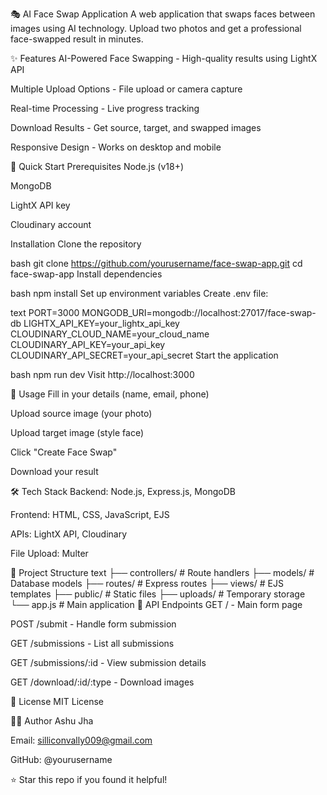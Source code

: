 🎭 AI Face Swap Application
A web application that swaps faces between images using AI technology. Upload two photos and get a professional face-swapped result in minutes.

✨ Features
AI-Powered Face Swapping - High-quality results using LightX API

Multiple Upload Options - File upload or camera capture

Real-time Processing - Live progress tracking

Download Results - Get source, target, and swapped images

Responsive Design - Works on desktop and mobile

🚀 Quick Start
Prerequisites
Node.js (v18+)

MongoDB

LightX API key

Cloudinary account

Installation
Clone the repository

bash
git clone https://github.com/yourusername/face-swap-app.git
cd face-swap-app
Install dependencies

bash
npm install
Set up environment variables
Create .env file:

text
PORT=3000
MONGODB_URI=mongodb://localhost:27017/face-swap-db
LIGHTX_API_KEY=your_lightx_api_key
CLOUDINARY_CLOUD_NAME=your_cloud_name
CLOUDINARY_API_KEY=your_api_key
CLOUDINARY_API_SECRET=your_api_secret
Start the application

bash
npm run dev
Visit http://localhost:3000

🎯 Usage
Fill in your details (name, email, phone)

Upload source image (your photo)

Upload target image (style face)

Click "Create Face Swap"

Download your result

🛠️ Tech Stack
Backend: Node.js, Express.js, MongoDB

Frontend: HTML, CSS, JavaScript, EJS

APIs: LightX API, Cloudinary

File Upload: Multer

📁 Project Structure
text
├── controllers/ # Route handlers
├── models/ # Database models
├── routes/ # Express routes
├── views/ # EJS templates
├── public/ # Static files
├── uploads/ # Temporary storage
└── app.js # Main application
🔧 API Endpoints
GET / - Main form page

POST /submit - Handle form submission

GET /submissions - List all submissions

GET /submissions/:id - View submission details

GET /download/:id/:type - Download images

📝 License
MIT License

👨‍💻 Author
Ashu Jha

Email: silliconvally009@gmail.com

GitHub: @yourusername

⭐ Star this repo if you found it helpful!
